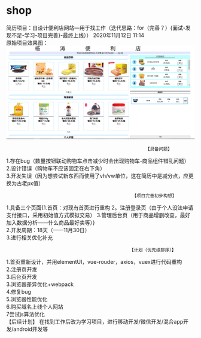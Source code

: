 # shop
简历项目：自设计便利店网站—用于找工作（迭代思路：for（完善？）{面试-发现不足-学习-项目完善}-最终上线））          2020年11月12日 11:14  
原始项目效果图：
![image](https://github.com/yt-fool/shop/blob/master/img1.jpg)  
                                                          
                                                        【具备问题】      
1.存在bug（数量按钮联动购物车点击减少时会出现购物车-商品组件错乱问题）    
2.设计错误（购物车不应该固定在右下角）  
3.开发失误（因为想尝试新东西而使用了vh/vw单位，这在简历中是减分点，应更换为古老px值）  

                                                   【项目完善初步构想】
1.具备三个页面{1.首页：对现有首页进行重构  2。注册登录页（由于个人没法申请支付接口，采用初始值方式模拟交易）  3.管理后台页（用于商品增删改查，最好加入数据分析——什么商品最好卖等）}    
2.开发周期：18天（——11月30日）  
3.进行相关优化补充  

                                                  【计划（优先级排序）】
1.首页重新设计，并用elementUI，vue-rouder，axios，vuex进行代码重构  
2.注册页开发  
3.后台页开发  
3.浏览器差异优化+webpack  
4.修复bug  
5.浏览器性能优化  
6.购买域名上线个人网站  
7尝试js算法优化  
                                                      【后续计划】
在找到工作后改为学习项目，进行移动开发/微信开发/混合app开发/android开发等  
